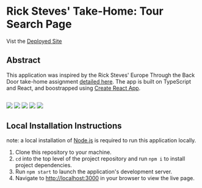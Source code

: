 # Rick Steves' Take-Home: Tour Search Page

Vist the [Deployed Site](https://etbd-take-home.netlify.app/)

## Abstract

This application was inspired by the Rick Steves' Europe Through the Back Door take-home assignment [detailed here](https://github.com/ETBD/take-home-assignment/). The app is built on TypeScript and React, and boostrapped using [Create React App](https://github.com/facebook/create-react-app).

##

<p align="left">
  <img src="https://img.shields.io/badge/TypeScript-007ACC?style=for-the-badge&logo=typescript&logoColor=white" />
  <img src="https://img.shields.io/badge/React-20232A?style=for-the-badge&logo=react&logoColor=61DAFB" />
  <img src="https://img.shields.io/badge/Tailwind_CSS-38B2AC?style=for-the-badge&logo=tailwind-css&logoColor=white" />
  <img src="https://img.shields.io/badge/HTML5-E34F26?style=for-the-badge&logo=html5&logoColor=white" />
  <img src="https://img.shields.io/badge/Netlify-00C7B7?style=for-the-badge&logo=netlify&logoColor=white" />
</p>

## Local Installation Instructions

note: a local installation of [Node.js](https://nodejs.org/en/download/package-manager) is required to run this application locally.

1. Clone this repository to your machine.
1. `cd` into the top level of the project repository and run `npm i` to install project dependencies.
1. Run `npm start` to launch the application's development server.
1. Navigate to [http://localhost:3000](http://localhost:3000) in your browser to view the live page.
